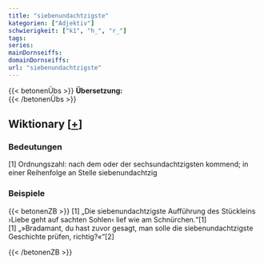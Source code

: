 ```yaml
---
title: "siebenundachtzigste"
kategorien: ["Adjektiv"]
schwierigkeit: ["k1", "h_", "r_"]
tags:
series:
mainDornseiffs:
domainDornseiffs:
url: "siebenundachtzigste"
---
```


{{< betonenÜbs >}}
**Übersetzung:**  
{{< /betonenÜbs >}}

## Wiktionary [[+](https://de.wiktionary.org/wiki/siebenundachtzigste)]

### Bedeutungen
[1] Ordnungszahl: nach dem oder der sechsundachtzigsten kommend; in einer Reihenfolge an Stelle siebenundachtzig  

### Beispiele
{{< betonenZB >}}
[1] „Die siebenundachtzigste Aufführung des Stückleins ›Liebe geht auf sachten Sohlen‹ lief wie am Schnürchen.“[1]  
[1] „»Bradamant, du hast zuvor gesagt, man solle die siebenundachtzigste Geschichte prüfen, richtig?«“[2]  

{{< /betonenZB >}}

